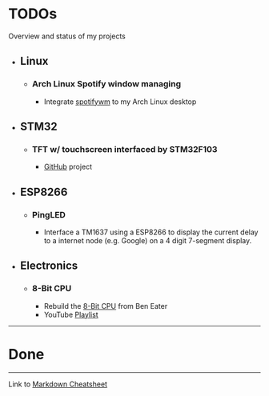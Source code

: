# TODOs
Overview and status of my projects

- ## Linux
  - ### Arch Linux Spotify window managing
    * Integrate [spotifywm](https://github.com/dasJ/spotifywm) to my Arch Linux desktop 

- ## STM32
  - ### TFT w/ touchscreen interfaced by STM32F103
    * [GitHub](https://github.com/JonasHeim/STM32F103_Touch_LCD) project

- ## ESP8266
  - ### PingLED
    * Interface a TM1637 using a ESP8266 to display the current delay to a internet node (e.g. Google) on a 4 digit 7-segment display.

- ## Electronics

  - ### 8-Bit CPU
    * Rebuild the [8-Bit CPU](https://eater.net/) from Ben Eater
    * YouTube [Playlist](https://www.youtube.com/playlist?list=PLowKtXNTBypGqImE405J2565dvjafglHU)
---
# Done

---
Link to [Markdown Cheatsheet](https://github.com/adam-p/markdown-here/wiki/Markdown-Cheatsheet#emphasis)
